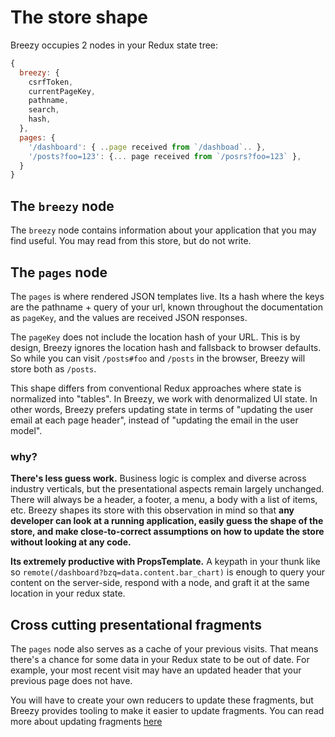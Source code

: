 # The store shape

Breezy occupies 2 nodes in your Redux state tree:

```javascript
{
  breezy: {
    csrfToken,
    currentPageKey,
    pathname,
    search,
    hash,
  },
  pages: {
    '/dashboard': { ..page received from `/dashboad`.. },
    '/posts?foo=123': {... page received from `/posrs?foo=123` },
  }
}
```


## The `breezy` node
The `breezy` node contains information about your application that you may find useful. You may read from this store, but do not write.

## The `pages` node
The `pages` is where rendered JSON templates live. Its a hash where the keys are the pathname + query of your url, known throughout the documentation as `pageKey`, and the values are received JSON responses.

The `pageKey` does not include the location hash of your URL. This is by design, Breezy ignores the location hash and fallsback to browser defaults. So while you can visit `/posts#foo` and `/posts` in the browser, Breezy will store both as `/posts`.

This shape differs from conventional Redux approaches where state is normalized into "tables". In Breezy, we work with denormalized UI state. In other words, Breezy prefers updating state in terms of "updating the user email at each page header", instead of "updating the email in the user model".

### why?

**There's less guess work.** Business logic is complex and diverse across industry verticals, but the presentational aspects remain largely unchanged. There will always be a header, a footer, a menu, a body with a list of items, etc. Breezy shapes its store with this observation in mind so that **any developer can look at a running application, easily guess the shape of the store, and make close-to-correct assumptions on how to update the store without looking at any code.**

**Its extremely productive with PropsTemplate.** A keypath in your thunk like so `remote(/dashboard?bzq=data.content.bar_chart)` is enough to query your content on the server-side, respond with a node, and graft it at the same location in your redux state.

## Cross cutting presentational fragments

The `pages` node also serves as a cache of your previous visits. That means there's a chance for some data in your Redux state to be out of date. For example, your most recent visit may have an updated header that your previous page does not have.

You will have to create your own reducers to update these fragments, but Breezy provides tooling to make it easier to update fragments. You can read more about updating fragments [here](./updating-fragments.md)

